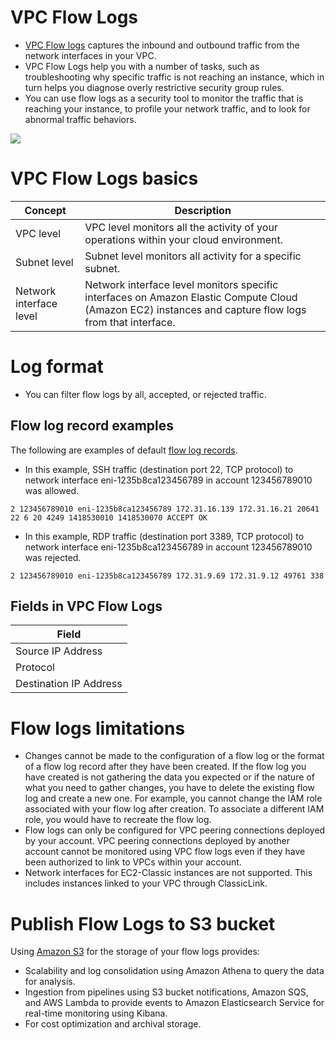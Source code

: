 # VPC Flow Logs
- [VPC Flow logs](https://docs.aws.amazon.com/vpc/latest/userguide/flow-logs.html) captures the inbound and outbound traffic from the network interfaces in your VPC.
- VPC Flow Logs help you with a number of tasks, such as troubleshooting why specific traffic is not reaching an instance, which in turn helps you diagnose overly restrictive security group rules. 
- You can use flow logs as a security tool to monitor the traffic that is reaching your instance, to profile your network traffic, and to look for abnormal traffic behaviors.

![](https://d2908q01vomqb2.cloudfront.net/da4b9237bacccdf19c0760cab7aec4a8359010b0/2019/09/13/2019-08-13_10-41-04.png)

# VPC Flow Logs basics

| Concept                 | Description                                                                                                                                            |
|-------------------------|--------------------------------------------------------------------------------------------------------------------------------------------------------|
| VPC level               | VPC level monitors all the activity of your operations within your cloud environment.                                                                  |
| Subnet level            | Subnet level monitors all activity for a specific subnet.                                                                                              |
| Network interface level | Network interface level monitors specific interfaces on Amazon Elastic Compute Cloud (Amazon EC2) instances and capture flow logs from that interface. |

# Log format
- You can filter flow logs by all, accepted, or rejected traffic.

## Flow log record examples

The following are examples of default [flow log records](https://docs.aws.amazon.com/vpc/latest/userguide/flow-logs-records-examples.html#flow-log-example-accepted-rejected).
- In this example, SSH traffic (destination port 22, TCP protocol) to network interface eni-1235b8ca123456789 in account 123456789010 was allowed.

`2 123456789010 eni-1235b8ca123456789 172.31.16.139 172.31.16.21 20641 22 6 20 4249 1418530010 1418530070 ACCEPT OK`

- In this example, RDP traffic (destination port 3389, TCP protocol) to network interface eni-1235b8ca123456789 in account 123456789010 was rejected.

`2 123456789010 eni-1235b8ca123456789 172.31.9.69 172.31.9.12 49761 338`

## Fields in VPC Flow Logs

| Field                  |
|------------------------|
| Source IP Address      |
| Protocol               |
| Destination IP Address |

# Flow logs limitations
- Changes cannot be made to the configuration of a flow log or the format of a flow log record after they have been created. If the flow log you have created is not gathering the data you expected or if the nature of what you need to gather changes, you have to delete the existing flow log and create a new one. For example, you cannot change the IAM role associated with your flow log after creation. To associate a different IAM role, you would have to recreate the flow log.
- Flow logs can only be configured for VPC peering connections deployed by your account. VPC peering connections deployed by another account cannot be monitored using VPC flow logs even if they have been authorized to link to VPCs within your account.
- Network interfaces for EC2-Classic instances are not supported. This includes instances linked to your VPC through ClassicLink.

# Publish Flow Logs to S3 bucket 
Using [Amazon S3](../../7_StorageServices/AmazonS3/Readme.md) for the storage of your flow logs provides:
- Scalability and log consolidation using Amazon Athena to query the data for analysis. 
- Ingestion from pipelines using S3 bucket notifications, Amazon SQS, and AWS Lambda to provide events to Amazon Elasticsearch Service for real-time monitoring using Kibana.
- For cost optimization and archival storage.
